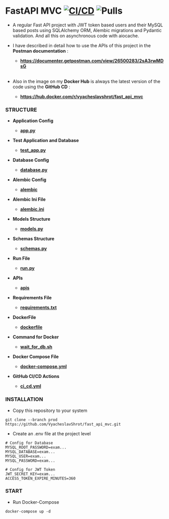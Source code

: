 # FastAPI MVC [![CI/CD](https://github.com/VyacheslavShrot/fast_api_mvc/actions/workflows/ci_cd.yml/badge.svg)](https://github.com/VyacheslavShrot/fast_api_mvc/actions/workflows/ci_cd.yml)  ![Pulls](https://img.shields.io/docker/pulls/vyacheslavshrot/fast_api_mvc)

- A regular Fast API project with JWT token based users and their MySQL based posts using SQLAlchemy ORM, Alembic migrations and Pydantic validation. And all this on asynchronous code with aiocache.

- I have described in detail how to use the APIs of this project in the <strong>Postman documentation</strong> :
    - <strong>https://documenter.getpostman.com/view/26500283/2sA3rwMDsG </strong><br><br>

- Also in the image on my <strong>Docker Hub</strong> is always the latest version of the code using the <strong>GitHub CD</strong> :
    - <strong>https://hub.docker.com/r/vyacheslavshrot/fast_api_mvc </strong>


### STRUCTURE

- <strong>Application Config</strong>
    - [<strong>app.py</strong>](config/app.py)

- <strong>Test Application and Database</strong>
    - [<strong>test_app.py</strong>](config/test_app.py)

- <strong>Database Config</strong>
    - [<strong>database.py</strong>](config/database.py)

- <strong>Alembic Config</strong>
    - [<strong>alembic</strong>](alembic)

- <strong>Alembic Ini File</strong>
    - [<strong>alembic.ini</strong>](alembic.ini)

- <strong>Models Structure</strong>
    - [<strong>models.py</strong>](config/models.py)

- <strong>Schemas Structure</strong>
    - [<strong>schemas.py</strong>](config/schemas.py)

- <strong>Run File</strong>
    - [<strong>run.py</strong>](run.py)

- <strong>APIs</strong>
    - [<strong>apis</strong>](apis)

- <strong>Requirements File</strong>
    - [<strong>requirements.txt</strong>](requirements.txt)

- <strong>DockerFile</strong>
    - [<strong>dockerfile</strong>](dockerfile)

- <strong>Command for Docker</strong>
    - [<strong>wait_for_db.sh</strong>](commands/wait_for_db.sh)

- <strong>Docker Compose File</strong>
    - [<strong>docker-compose.yml</strong>](docker-compose.yml)

- <strong>GitHub CI/CD Actions</strong>
    - [<strong>ci_cd.yml</strong>](.github/workflows/ci_cd.yml)

### INSTALLATION

- Copy this repository to your system

```
git clone --branch prod https://github.com/VyacheslavShrot/fast_api_mvc.git
```

- Create an .env file at the project level

```
# Config for Database
MYSQL_ROOT_PASSWORD=exam...
MYSQL_DATABASE=exam...
MYSQL_USER=exam...
MYSQL_PASSWORD=exam...

# Config for JWT Token
JWT_SECRET_KEY=exam...
ACCESS_TOKEN_EXPIRE_MINUTES=360
```

### START

- Run Docker-Compose

```
docker-compose up -d
```
